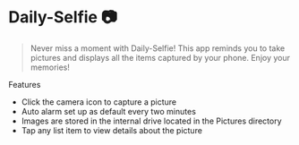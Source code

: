 # Daily-Selfie 📷
> Never miss a moment with Daily-Selfie! This app reminds you to take pictures and displays all the items captured by your phone. Enjoy your memories!

Features
- Click the camera icon to capture a picture
- Auto alarm set up as default every two minutes
- Images are stored in the internal drive located in the Pictures directory
- Tap any list item to view details about the picture
